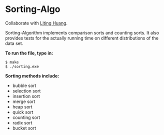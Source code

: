 # Sorting-Algo

Collaborate with [Liting Huang](https://github.com/llliting).  

Sorting-Algorithm implements comparison sorts and counting sorts. It also provides tests for the actually running time on different distributions of the data set.

**To run the file, type in:**
```
$ make
$ ./sorting.exe
```


**Sorting methods include:**
* bubble sort
* selection sort
* insertion sort
* merge sort
* heap sort
* quick sort
* counting sort
* radix sort 
* bucket sort  

